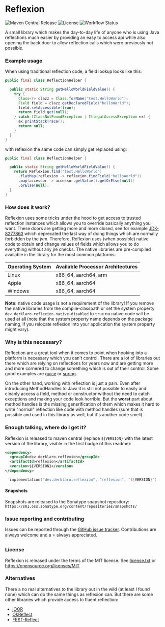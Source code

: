 # Reflexion

![Maven Central Release](https://img.shields.io/maven-central/v/dev.derklaro.reflexion/reflexion)
![License](https://img.shields.io/badge/License-MIT-brightgreen)
![Workflow Status](https://github.com/derklaro/reflexion/actions/workflows/ci.yml/badge.svg)

A small library which makes the day-to-day life of anyone who is using Java reflections much easier by providing an easy
to access api while also opening the back door to allow reflection calls which were previously not possible.

### Example usage

When using traditional reflection code, a field lookup looks like this:

```java
public final class ReflectionHelper {

  public static String getHelloWorldFieldValue() {
    try {
      Class<?> clazz = Class.forName("test.HelloWorld");
      Field field = clazz.getDeclaredField("helloWorld");
      field.setAccessible(true);
      return field.get(null);
    } catch (ClassNotFoundException | IllegalAccessException ex) {
      ex.printStackTrace();
      return null;
    }
  }
}
```

with reflexion the same code can simply get replaced using:

```java
public final class ReflectionHelper {

  public static String getHelloWorldFieldValue() {
    return Reflexion.find("test.HelloWorld")
      .flatMap(reflexion -> reflexion.findField("helloWorld"))
      .map(accessor -> accessor.getValue().getOrElse(null))
      .orElse(null);
  }
}
```

### How does it work?

Reflexion uses some tricks under the hood to get access to trusted reflection instances which allows 
you to override basically anything you want. These doors are getting more and more closed, see for
example [JDK-8277863](https://bugs.openjdk.java.net/browse/JDK-8277863) which deprecated the last way
of doing things which are normally forbidden by the jvm.
Therefore, Reflexion uses (when possible) native code to obtain and change values of fields which allows
you to do everything without any jre checks. The native libraries are pre-compiled available in the library
for the most common platforms:

| Operating System | Available Processor Architectures |
|------------------|-----------------------------------|
| Linux            | x86_64, aarch64, arm              |
| Apple            | x86_64, aarch64                   |
| Windows          | x86_64, aarch64                   |

**Note:** native code usage is not a requirement of the library! If you remove the native libraries from the
compile-classpath or set the system property `dev.derklaro.reflexion.native-disabled` to `true` no native code
will be used at all (note that the system property name depends on the package naming, if you relocate reflexion
into your application the system property might vary). 

### Why is this necessary?

Reflection are a great tool when it comes to point when hooking into a platform is necessary which you
can't control. There are a lot of libraries out there which are relying on reflections for years now and
are getting more and more cornered to change something which is out of their control. Some good examples
are [guice](https://github.com/google/guice) or [spring](https://github.com/spring-projects/spring-framework).

On the other hand, working with reflection is just a pain. Even after introducing MethodHandles to Java it
is still not possible to easily and cleanly access a field, method or constructor without the need to catch
exceptions and making your code look horrible.
But the **worst** part about method handles is the missing generification of them which makes it hard to write
"normal" reflection like code with method handles (sure that is possible and used in this library as well, but
it's another code smell).

### Enough talking, where do I get it?
Reflexion is released to maven central (replace `${VERSION}` with the latest version of the library, visible
in the first badge of this readme):
```xml
<dependency>
  <groupId>dev.derklaro.reflexion</groupId>
  <artifactId>reflexion</artifactId>
  <version>${VERSION}</version>
</dependency>
```

```kotlin
  implementation("dev.derklaro.reflexion", "reflexion", "${VERSION}")
```

#### Snapshots

Snapshots are released to the Sonatype snapshot repository: `https://s01.oss.sonatype.org/content/repositories/snapshots/`

### Issue reporting and contributing

Issues can be reported through the [GitHub issue tracker](https://github.com/derklaro/reflexion/issues/new/).
Contributions are always welcome and a :star: always appreciated.

### License

Reflexion is released under the terms of the MIT license. See [license.txt](license.txt)
or https://opensource.org/licenses/MIT.

### Alternatives

There a no real alternatives to the library out in the wild (at least I found none) which can do the same things
as reflexion can. But there are some other libraries which provide access to fluent reflection:

 - [jOOR](https://github.com/jOOQ/jOOR)
 - [OkReflect](https://github.com/zeshaoaaa/OkReflect)
 - [FEST-Reflect](https://github.com/alexruiz/fest-reflect)

